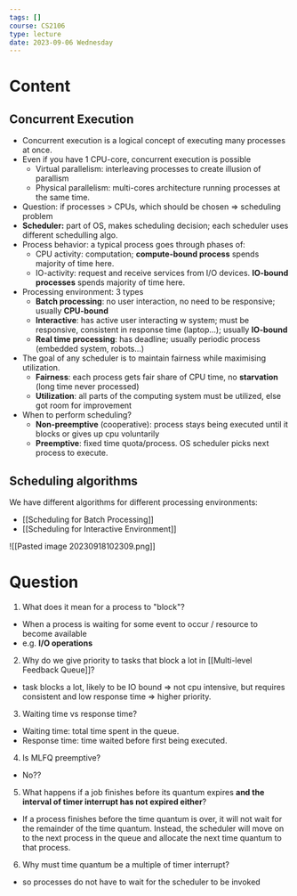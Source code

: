 ```yaml
---
tags: []
course: CS2106
type: lecture
date: 2023-09-06 Wednesday
---
```

# Content

## Concurrent Execution

- Concurrent execution is a logical concept of executing many processes at once.
- Even if you have 1 CPU-core, concurrent execution is possible
	- Virtual parallelism: interleaving processes to create illusion of parallism
	- Physical parallelism: multi-cores architecture running processes at the same time.
- Question: if processes > CPUs, which should be chosen => scheduling problem
- **Scheduler:** part of OS, makes scheduling decision; each scheduler uses different schedulling algo.
- Process behavior: a typical process goes through phases of:
	- CPU activity: computation; **compute-bound process** spends majority of time here.
	- IO-activity: request and receive services from I/O devices. **IO-bound processes** spends majority of time here.
- Processing environment: 3 types
	- **Batch processing**: no user interaction, no need to be responsive; usually **CPU-bound**
	- **Interactive**: has active user interacting w system; must be responsive, consistent in response time (laptop...); usually **IO-bound**
	- **Real time processing**: has deadline; usually periodic process (embedded system, robots...)
- The goal of any scheduler is to maintain fairness while maximising utilization.
	- **Fairness**: each process gets fair share of CPU time, no **starvation** (long time never processed)
	- **Utilization**: all parts of the computing system must be utilized, else got room for improvement
- When to perform scheduling?
	- **Non-preemptive** (cooperative): process stays being executed until it blocks or gives up cpu voluntarily
	- **Preemptive**: fixed time quota/process. OS scheduler picks next process to execute.

## Scheduling algorithms

We have different algorithms for different processing environments:
- [[Scheduling for Batch Processing]]
- [[Scheduling for Interactive Environment]]

![[Pasted image 20230918102309.png]]
# Question

1. What does it mean for a process to "block"?
- When a process is waiting for some event to occur / resource to become available 
- e.g. **I/O operations**

2. Why do we give priority to tasks that block a lot in [[Multi-level Feedback Queue]]?
- task blocks a lot, likely to be IO bound => not cpu intensive, but requires consistent and low response time => higher priority.

3. Waiting time vs response time?
- Waiting time: total time spent in the queue.
- Response time: time waited before first being executed.

4. Is MLFQ preemptive? 
- No??

5. What happens if a job finishes before its quantum expires **and the interval of timer interrupt has not expired either**?
- If a process finishes before the time quantum is over, it will not wait for the remainder of the time quantum. Instead, the scheduler will move on to the next process in the queue and allocate the next time quantum to that process.

6. Why must time quantum be a multiple of timer interrupt?
- so processes do not have to wait for the scheduler to be invoked




